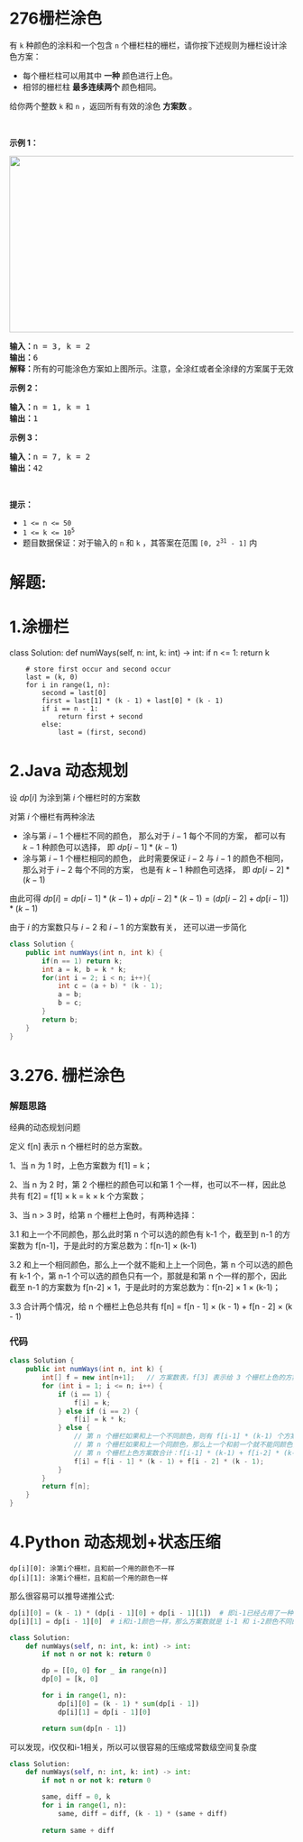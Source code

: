 # 276栅栏涂色
<p>有 <code>k</code> 种颜色的涂料和一个包含 <code>n</code> 个栅栏柱的栅栏，请你按下述规则为栅栏设计涂色方案：</p>

<ul>
	<li>每个栅栏柱可以用其中 <strong>一种</strong> 颜色进行上色。</li>
	<li>相邻的栅栏柱 <strong>最多连续两个 </strong>颜色相同。</li>
</ul>

<p>给你两个整数 <code>k</code> 和 <code>n</code> ，返回所有有效的涂色 <strong>方案数</strong> 。</p>

<p> </p>

<p><strong>示例 1：</strong></p>
<img alt="" src="https://assets.leetcode.com/uploads/2021/02/28/paintfenceex1.png" style="width: 507px; height: 313px;" />
<pre>
<strong>输入：</strong>n = 3, k = 2
<strong>输出：</strong>6
<strong>解释：</strong>所有的可能涂色方案如上图所示。注意，全涂红或者全涂绿的方案属于无效方案，因为相邻的栅栏柱 <strong>最多连续两个 </strong>颜色相同。
</pre>

<p><strong>示例 2：</strong></p>

<pre>
<strong>输入：</strong>n = 1, k = 1
<strong>输出：</strong>1
</pre>

<p><strong>示例 3：</strong></p>

<pre>
<strong>输入：</strong>n = 7, k = 2
<strong>输出：</strong>42
</pre>

<p> </p>

<p><strong>提示：</strong></p>

<ul>
	<li><code>1 <= n <= 50</code></li>
	<li><code>1 <= k <= 10<sup>5</sup></code></li>
	<li>题目数据保证：对于输入的 <code>n</code> 和 <code>k</code> ，其答案在范围 <code>[0, 2<sup>31</sup> - 1]</code> 内</li>
</ul>
































# 解题:
# 1.涂栅栏
class Solution:
    def numWays(self, n: int, k: int) -> int:
        if n <= 1:
            return k

        # store first occur and second occur
        last = (k, 0)
        for i in range(1, n):
            second = last[0]
            first = last[1] * (k - 1) + last[0] * (k - 1)
            if i == n - 1:
                return first + second 
            else:
                last = (first, second)
# 2.Java 动态规划

设 $dp[i]$ 为涂到第 $i$ 个栅栏时的方案数

对第 $i$ 个栅栏有两种涂法

- 涂与第 $i - 1$ 个栅栏不同的颜色， 那么对于 $i - 1$ 每个不同的方案， 都可以有 $k - 1$ 种颜色可以选择， 即 $dp[i - 1] * (k - 1)$
- 涂与第 $i - 1$ 个栅栏相同的颜色， 此时需要保证 $i - 2$ 与 $i - 1$ 的颜色不相同，那么对于 $i - 2$ 每个不同的方案， 也是有 $k - 1$ 种颜色可选择， 即 $dp[i - 2] * (k - 1)$

由此可得 $dp[i] = dp[i - 1] * (k - 1) + dp[i - 2] * (k - 1) = (dp[i - 2] + dp[i - 1]) * (k - 1)$

由于 $i$ 的方案数只与 $i - 2$ 和 $i - 1$ 的方案数有关， 还可以进一步简化

```Java []
class Solution {
    public int numWays(int n, int k) {
        if(n == 1) return k;
        int a = k, b = k * k;
        for(int i = 2; i < n; i++){
            int c = (a + b) * (k - 1);
            a = b;
            b = c;
        }
        return b;
    }
}
```
# 3.276. 栅栏涂色
### 解题思路
经典的动态规划问题

定义 f[n] 表示 n 个栅栏时的总方案数。

1、当 n 为 1 时，上色方案数为 f[1] = k；

2、当 n 为 2 时，第 2 个栅栏的颜色可以和第 1 个一样，也可以不一样，因此总共有 f[2] =  f[1] ×
 k = k × k 个方案数；

3、当 n > 3 时，给第 n 个栅栏上色时，有两种选择：

3.1 和上一个不同颜色，那么此时第 n 个可以选的颜色有 k-1 个，截至到 n-1 的方案数为 f[n-1]，于是此时的方案总数为：f[n-1] × (k-1)

3.2 和上一个相同颜色，那么上一个就不能和上上一个同色，第 n 个可以选的颜色有 k-1 个，第 n-1 个可以选的颜色只有一个，那就是和第 n 个一样的那个，因此截至 n-1 的方案数为 f[n-2] × 1，于是此时的方案总数为：f[n-2] × 1 × (k-1)；

3.3 合计两个情况，给 n 个栅栏上色总共有 f[n] = f[n - 1] × (k - 1) + f[n - 2] × (k - 1)

### 代码

```java
class Solution {
    public int numWays(int n, int k) {
        int[] f = new int[n+1];   // 方案数表，f[3] 表示给 3 个栅栏上色的方案数
        for (int i = 1; i <= n; i++) {
            if (i == 1) {
                f[i] = k;
            } else if (i == 2) {
                f[i] = k * k;
            } else {
                // 第 n 个栅栏如果和上一个不同颜色，则有 f[i-1] * (k-1) 个方案数
                // 第 n 个栅栏如果和上一个同颜色，那么上一个和前一个就不能同颜色，则有 f[i-2] * (k-1)
                // 第 n 个栅栏上色方案数合计：f[i-1] * (k-1) + f[i-2] * (k-1)
                f[i] = f[i - 1] * (k - 1) + f[i - 2] * (k - 1);
            }
        }
        return f[n];
    }
}
```
# 4.Python 动态规划+状态压缩

```
dp[i][0]: 涂第i个栅栏，且和前一个用的颜色不一样
dp[i][1]: 涂第i个栅栏，且和前一个用的颜色一样
```

那么很容易可以推导递推公式:
```python
dp[i][0] = (k - 1) * (dp[i - 1][0] + dp[i - 1][1])  # 即i-1已经占用了一种颜色，i和i-1颜色不同，那么i可以用剩下的k-1种方案，随便和i-1搭配
dp[i][1] = dp[i - 1][0]  # i和i-1颜色一样，那么方案数就是 i-1 和 i-2颜色不同的那些方案，不然的话就违反了题目要求，最多两个同颜色相连
```

```python
class Solution:
    def numWays(self, n: int, k: int) -> int:
        if not n or not k: return 0

        dp = [[0, 0] for _ in range(n)]
        dp[0] = [k, 0]

        for i in range(1, n):
            dp[i][0] = (k - 1) * sum(dp[i - 1])
            dp[i][1] = dp[i - 1][0]

        return sum(dp[n - 1])
```
可以发现，i仅仅和i-1相关，所以可以很容易的压缩成常数级空间复杂度
```python
class Solution:
    def numWays(self, n: int, k: int) -> int:
        if not n or not k: return 0

        same, diff = 0, k
        for i in range(1, n):
            same, diff = diff, (k - 1) * (same + diff)
        
        return same + diff
```

